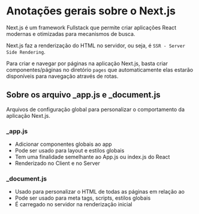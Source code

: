 # Anotações gerais sobre o Next.js

Next.js é um framework Fullstack que permite criar aplicações React modernas e otimizadas para mecanismos de busca.

Next.js faz a renderização do HTML no servidor, ou seja, é `SSR - Server Side Rendering`.

Para criar e navegar por páginas na aplicação Next.js, basta criar componentes/páginas no diretório `pages` que automaticamente elas estarão disponíveis para navegação através de rotas.

## Sobre os arquivo \_app.js e \_document.js

Arquivos de configuração global para personalizar o comportamento da aplicação Next.js.

### \_app.js

- Adicionar componentes globais ao app
- Pode ser usado para layout e estilos globais
- Tem uma finalidade semelhante ao App.js ou index.js do React
- Renderizado no Client e no Server

### \_document.js

- Usado para personalizar o HTML de todas as páginas em relação ao <head>
- Pode ser usado para meta tags, scripts, estilos globais
- É carregado no servidor na renderização inicial
